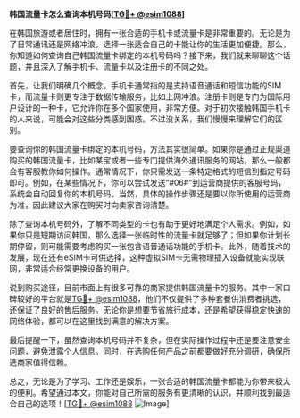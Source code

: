 **韩国流量卡怎么查询本机号码[[TG💪+ @esim1088](https://t.me/s/esim1088)]**

在韩国旅游或者居住时，拥有一张合适的手机卡或流量卡是非常重要的。无论是为了日常通讯还是网络冲浪，选择一张适合自己的卡能让你的生活更加便捷。那么，你知道如何查询自己韩国流量卡绑定的本机号码吗？接下来，我们就来聊聊这个话题，并且深入了解手机卡、流量卡以及注册卡的不同之处。

首先，让我们明确几个概念。手机卡通常指的是支持语音通话和短信功能的SIM卡，而流量卡则更专注于数据传输服务，比如上网冲浪。注册卡则是专门为国际用户设计的一种卡，它允许你在多个国家使用，非常方便。对于初次接触韩国手机卡的人来说，可能会对这些分类感到困惑。不过没关系，我们慢慢来理解它们的区别。

要查询你的韩国流量卡绑定的本机号码，方法其实很简单。如果你是通过正规渠道购买的韩国流量卡，比如某宝或者一些专门提供海外通讯服务的网站，那么一般都会有客服教你如何操作。通常情况下，你只需发送一条特定格式的短信到指定号码即可。例如，在某些情况下，你可以尝试发送“#06#”到运营商提供的客服号码，系统会自动回复你的本机号码。当然，具体的操作步骤还是要以你所使用的运营商为准，因此建议大家在购买时向卖家咨询清楚。

除了查询本机号码外，了解不同类型的卡也有助于更好地满足个人需求。例如，如果你只是短期访问韩国，那么选择一张临时性的流量卡就足够了；但如果你计划长期停留，则可能需要考虑购买一张包含语音通话功能的手机卡。此外，随着技术的发展，现在还有eSIM卡可供选择，这种虚拟SIM卡无需物理插入设备就能实现联网，非常适合经常更换设备的用户。

说到购买途径，目前市面上有很多可靠的商家提供韩国流量卡的服务。其中一家口碑较好的平台就是[TG💪+ @esim1088](https://t.me/s/esim1088)，他们不仅提供了多种套餐供消费者挑选，还保证了良好的售后服务。无论你是想要节省旅行成本，还是希望获得稳定快速的网络体验，都可以在这里找到满意的解决方案。

最后提醒一下，虽然查询本机号码并不复杂，但在实际操作过程中还是要注意安全问题，避免泄露个人信息。同时，在选购任何产品之前都要做好充分调研，确保所选商家值得信赖。

总之，无论是为了学习、工作还是娱乐，一张合适的韩国流量卡都能为你带来极大的便利。希望通过本文，你能对自己所需的服务有更清晰的认识，并顺利找到最适合自己的选项！[[TG💪+ @esim1088](https://t.me/s/esim1088) ![Image](https://i.postimg.cc/4NQfJmqS/Snipaste-2025-05-13-00-14-12.png)]